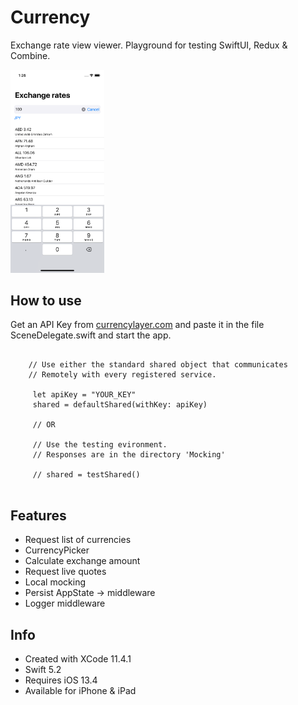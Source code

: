 # Currency

Exchange rate view viewer. Playground for testing SwiftUI,  Redux & Combine.
 
<img src="Images/screenshot_phone.png" width="150">

## How to use

Get an API Key from [currencylayer.com](https://currencylayer.com) and paste it in the file SceneDelegate.swift and start the app.

```
   
    // Use either the standard shared object that communicates
    // Remotely with every registered service.

     let apiKey = "YOUR_KEY"
     shared = defaultShared(withKey: apiKey)

     // OR

     // Use the testing evironment.
     // Responses are in the directory 'Mocking'

     // shared = testShared()
    
```

## Features
- Request list of currencies
- CurrencyPicker
- Calculate exchange amount
- Request live quotes
- Local mocking
- Persist AppState -> middleware
- Logger middleware
  
## Info
- Created with XCode 11.4.1 
- Swift 5.2
- Requires iOS 13.4
- Available for iPhone & iPad

